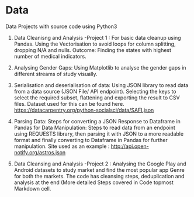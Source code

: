 # Data
Data Projects with source code using Python3 

1. Data Cleanisng and Analysis -Project 1 : For basic data cleanup using Pandas.
    Using the Vectorisation to avoid loops for column splitting, dropping N/A and nulls.
    Outcome: Finding the states with highest number of medical indicators.

2. Analysing Gender Gaps: Using Matplotlib to analyse the gender gaps in different streams of study visually.

3. Serialisation and deserialisation of data: 
   Using JSON library to read data from a data source (JSON File/ API endpoint). 
   Selecting the keys to select the required subset, flattening and exporting the result to CSV files. 
   Dataset used for this can be found here.
   https://datacarpentry.org/python-socialsci/data/SAFI.json

4.  Parsing Data: 
    Steps for converting a JSON Response to Dataframe in Pandas for Data Manipulation:
    Steps to read data from an endpoint using REQUESTS library, then parsing it with JSON to a more readable format and finally converting to Dataframe in Pandas for further           manipulation.
    Site used as an example : http://api.open-notify.org/astros.json
    
5. Data Cleansing and Analysis -Project 2 : 
   Analysing the Google Play and Android datasets to study market and find the most popular app Genre for both the markets.
   The code has cleansing steps, deduplication and analysis at the end (More detailed Steps covered in Code topmost Markdown cell.
   
  
   
   
